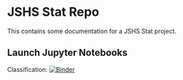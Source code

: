 # JSHS Stat Repo

This contains some documentation for a JSHS Stat project.

## Launch Jupyter Notebooks
Classification: [![Binder](https://mybinder.org/badge_logo.svg)](https://mybinder.org/v2/gh/lebebr01/jshs-stat/main?filepath=classification.ipynb)
